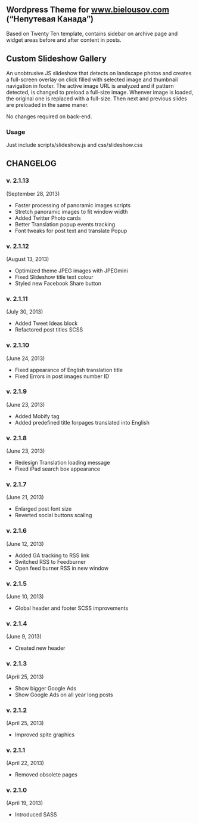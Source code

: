 ## Wordpress Theme for www.bielousov.com (“Непутевая Канада”)

Based on Twenty Ten template, contains sidebar on archive page and widget areas before and after content in posts.

## Custom Slideshow Gallery

An unobtrusive JS slideshow that detects on landscape photos and creates a full-screen overlay on click filled with selected image and thumbnail navigation in footer.
The active image URL is analyzed and if pattern detected, is changed to preload a full-size image. Whenver image is loaded, the original one is replaced with a full-size.
Then next and previous slides are preloaded in the same maner.

No changes required on back-end.


### Usage
Just include scripts/slideshow.js and css/slideshow.css

  


## CHANGELOG

### v. 2.1.13
(September 28, 2013)
 - Faster processing of panoramic images scripts
 - Stretch panoramic images to fit window width
 - Added Twitter Photo cards
 - Better Translation popup events tracking
 - Font tweaks for post text and translate Popup

### v. 2.1.12
(August 13, 2013)
 - Optimized theme JPEG images with JPEGmini
 - Fixed Slideshow title text colour
 - Styled new Facebook Share button

### v. 2.1.11 
(July 30, 2013)
 - Added Tweet Ideas block
 - Refactored post titles SCSS


### v. 2.1.10
(June 24, 2013)
 - Fixed appearance of English translation title
 - Fixed Errors in post images number ID


### v. 2.1.9
(June 23, 2013)
 - Added Mobify tag
 - Added predefined title forpages translated into English


### v. 2.1.8
(June 23, 2013)
 - Redesign Translation loading message
 - Fixed iPad search box appearance


### v. 2.1.7
(June 21, 2013)
 - Enlarged post font size
 - Reverted social buttons scaling

### v. 2.1.6
(June 12, 2013)
 - Added GA tracking to RSS link
 - Switched RSS to Feedburner
 - Open feed burner RSS in new window

### v. 2.1.5
(June 10, 2013)
 - Global header and footer SCSS improvements

### v. 2.1.4
(June 9, 2013)
 - Created new header


### v. 2.1.3
(April 25, 2013)
 - Show bigger Google Ads
 - Show Google Ads on all year long posts


### v. 2.1.2
(April 25, 2013)
 - Improved spite graphics


### v. 2.1.1
(April 22, 2013)
 - Removed obsolete pages


### v. 2.1.0
(April 19, 2013)
 - Introduced SASS
